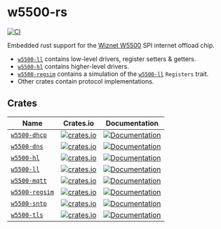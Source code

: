 # w5500-rs

[![CI](https://github.com/newAM/w5500-rs/workflows/CI/badge.svg)](https://github.com/newAM/w5500-rs/actions)

Embedded rust support for the [Wiznet W5500] SPI internet offload chip.

* [`w5500-ll`] contains low-level drivers, register setters & getters.
* [`w5500-hl`] contains higher-level drivers.
* [`w5500-regsim`] contains a simulation of the [`w5500-ll`] `Registers` trait.
* Other crates contain protocol implementations.

## Crates

| Name             | Crates.io                                                                                               | Documentation                                                                            |
|------------------|---------------------------------------------------------------------------------------------------------|------------------------------------------------------------------------------------------|
| [`w5500-dhcp`]   | [![crates.io](https://img.shields.io/crates/v/w5500-dhcp.svg)](https://crates.io/crates/w5500-dhcp)     | [![Documentation](https://docs.rs/w5500-dhcp/badge.svg)](https://docs.rs/w5500-dhcp)     |
| [`w5500-dns`]    | [![crates.io](https://img.shields.io/crates/v/w5500-dns.svg)](https://crates.io/crates/w5500-dns)       | [![Documentation](https://docs.rs/w5500-dns/badge.svg)](https://docs.rs/w5500-dns)       |
| [`w5500-hl`]     | [![crates.io](https://img.shields.io/crates/v/w5500-hl.svg)](https://crates.io/crates/w5500-hl)         | [![Documentation](https://docs.rs/w5500-hl/badge.svg)](https://docs.rs/w5500-hl)         |
| [`w5500-ll`]     | [![crates.io](https://img.shields.io/crates/v/w5500-ll.svg)](https://crates.io/crates/w5500-ll)         | [![Documentation](https://docs.rs/w5500-ll/badge.svg)](https://docs.rs/w5500-ll)         |
| [`w5500-mqtt`]   | [![crates.io](https://img.shields.io/crates/v/w5500-mqtt.svg)](https://crates.io/crates/w5500-mqtt)     | [![Documentation](https://docs.rs/w5500-mqtt/badge.svg)](https://docs.rs/w5500-mqtt)     |
| [`w5500-regsim`] | [![crates.io](https://img.shields.io/crates/v/w5500-regsim.svg)](https://crates.io/crates/w5500-regsim) | [![Documentation](https://docs.rs/w5500-regsim/badge.svg)](https://docs.rs/w5500-regsim) |
| [`w5500-sntp`]   | [![crates.io](https://img.shields.io/crates/v/w5500-sntp.svg)](https://crates.io/crates/w5500-sntp)     | [![Documentation](https://docs.rs/w5500-sntp/badge.svg)](https://docs.rs/w5500-sntp)     |
| [`w5500-tls`]    | [![crates.io](https://img.shields.io/crates/v/w5500-tls.svg)](https://crates.io/crates/w5500-tls)       | [![Documentation](https://docs.rs/w5500-tls/badge.svg)](https://docs.rs/w5500-tls)       |

[Wiznet W5500]: https://www.wiznet.io/product-item/w5500/
[`w5500-dhcp`]: https://github.com/newAM/w5500-rs/tree/main/dhcp
[`w5500-dns`]: https://github.com/newAM/w5500-rs/tree/main/dns
[`w5500-hl`]: https://github.com/newAM/w5500-rs/tree/main/hl
[`w5500-ll`]: https://github.com/newAM/w5500-rs/tree/main/ll
[`w5500-mqtt`]: https://github.com/newAM/w5500-rs/tree/main/mqtt
[`w5500-regsim`]: https://github.com/newAM/w5500-rs/tree/main/regsim
[`w5500-sntp`]: https://github.com/newAM/w5500-rs/tree/main/sntp
[`w5500-tls`]: https://github.com/newAM/w5500-rs/tree/main/tls
